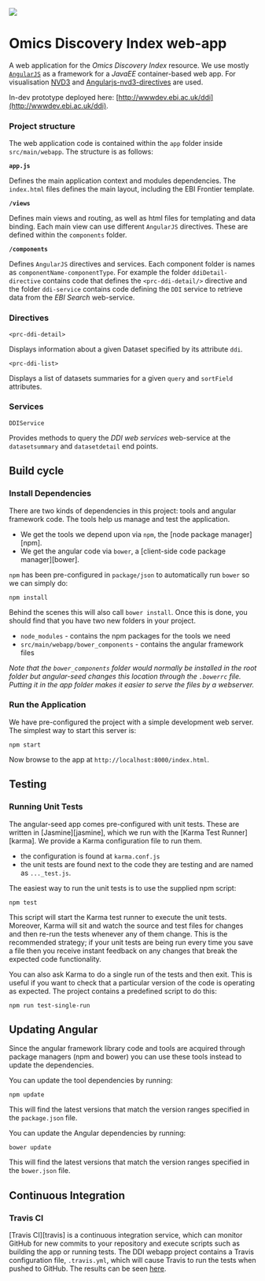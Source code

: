 ![](https://travis-ci.org/PRIDE-Cluster/cluster-web-app.svg?branch=master)

Omics Discovery Index web-app
=====================

A web application for the *Omics Discovery Index* resource. We use mostly [`AngularJS`](https://angularjs.org/) as
a framework for a *JavaEE* container-based web app. For visualisation [NVD3](https://github.com/novus/nvd3) and
[Angularjs-nvd3-directives](http://cmaurer.github.io/angularjs-nvd3-directives/) are used.

In-dev prototype deployed here: [http://wwwdev.ebi.ac.uk/ddi](http://wwwdev.ebi.ac.uk/ddi).

### Project structure

The web application code is contained within the `app` folder inside `src/main/webapp`. The structure is as follows:

**`app.js`**

Defines the main application context and modules dependencies. The `index.html` files defines the main layout, including
the EBI Frontier template.

**`/views`**

Defines main views and routing, as well as html files for templating and data binding. Each main view can use different
`AngularJS` directives. These are defined within the `components` folder.

**`/components`**

Defines `AngularJS` directives and services. Each component folder is names as `componentName-componentType`. For example
the folder `ddiDetail-directive` contains code that defines the `<prc-ddi-detail/>` directive and the folder
`ddi-service` contains code defining the `DDI` service to retrieve data from the *EBI Search* web-service.

### Directives

`<prc-ddi-detail>`

Displays information about a given Dataset specified by its attribute `ddi`.

`<prc-ddi-list>`

Displays a list of datasets summaries for a given `query` and `sortField` attributes.

### Services

`DDIService`

Provides methods to query the *DDI web services* web-service at the `datasetsummary`  and `datasetdetail` end points.

## Build cycle

### Install Dependencies

There are two kinds of dependencies in this project: tools and angular framework code.  The tools help
us manage and test the application.

* We get the tools we depend upon via `npm`, the [node package manager][npm].
* We get the angular code via `bower`, a [client-side code package manager][bower].

`npm` has been pre-configured in `package/json` to automatically run `bower` so we can simply do:

```
npm install
```

Behind the scenes this will also call `bower install`.  Once this is done, you should find that you have two new
folders in your project.

* `node_modules` - contains the npm packages for the tools we need
* `src/main/webapp/bower_components` - contains the angular framework files

*Note that the `bower_components` folder would normally be installed in the root folder but
angular-seed changes this location through the `.bowerrc` file.  Putting it in the app folder makes
it easier to serve the files by a webserver.*

### Run the Application

We have pre-configured the project with a simple development web server.  The simplest way to start
this server is:

```
npm start
```

Now browse to the app at `http://localhost:8000/index.html`.

## Testing

### Running Unit Tests

The angular-seed app comes pre-configured with unit tests. These are written in
[Jasmine][jasmine], which we run with the [Karma Test Runner][karma]. We provide a Karma
configuration file to run them.

* the configuration is found at `karma.conf.js`
* the unit tests are found next to the code they are testing and are named as `..._test.js`.

The easiest way to run the unit tests is to use the supplied npm script:

```
npm test
```

This script will start the Karma test runner to execute the unit tests. Moreover, Karma will sit and
watch the source and test files for changes and then re-run the tests whenever any of them change.
This is the recommended strategy; if your unit tests are being run every time you save a file then
you receive instant feedback on any changes that break the expected code functionality.

You can also ask Karma to do a single run of the tests and then exit.  This is useful if you want to
check that a particular version of the code is operating as expected.  The project contains a
predefined script to do this:

```
npm run test-single-run
```

## Updating Angular

Since the angular framework library code and tools are acquired through package managers (npm and
bower) you can use these tools instead to update the dependencies.

You can update the tool dependencies by running:

```
npm update
```

This will find the latest versions that match the version ranges specified in the `package.json` file.

You can update the Angular dependencies by running:

```
bower update
```

This will find the latest versions that match the version ranges specified in the `bower.json` file.


## Continuous Integration

### Travis CI

[Travis CI][travis] is a continuous integration service, which can monitor GitHub for new commits
to your repository and execute scripts such as building the app or running tests. The DDI webapp
project contains a Travis configuration file, `.travis.yml`, which will cause Travis to run the
tests when pushed to GitHub. The results can be seen [here](https://travis-ci.org/PSI-PROXI/ddi-web-app).
